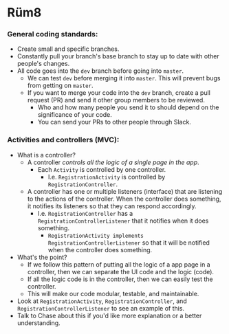# Rüm8

### General coding standards:
- Create small and specific branches.
- Constantly pull your branch's base branch to stay up to date with other people's changes.
- All code goes into the `dev` branch before going into `master`.
  - We can test `dev` before merging it into `master`. This will prevent bugs from getting on `master`.
  - If you want to merge your code into the `dev` branch, create a pull request (PR) and send it other group members to be reviewed.
    - Who and how many people you send it to should depend on the significance of your code.
    - You can send your PRs to other people through Slack.
  
### Activities and controllers (MVC):
- What is a controller?
  - A controller _controls all the logic of a single page in the app_.
    - Each `Activity` is controlled by one controller.
      - I.e. `RegistrationActivity` is controlled by `RegistrationController`.
  - A controller has one or multiple listeners (interface) that are listening to the actions of the controller. When the controller does something, it notifies its listeners so that they can respond accordingly.
    - I.e. `RegistrationController` has a `RegistrationControllerListener` that it notifies when it does something.
      - `RegistrationActivity implements RegistrationControllerListener` so that it will be notified when the controller does something.
- What's the point?
  - If we follow this pattern of putting all the logic of a app page in a controller, then we can separate the UI code and the logic (code).
  - If all the logic code is in the controller, then we can easily test the controller.
  - This will make our code modular, testable, and maintainable.
- Look at `RegistrationActivity`, `RegistrationController`, and `RegistrationControllerListener` to see an example of this.
- Talk to Chase about this if you'd like more explanation or a better understanding.
